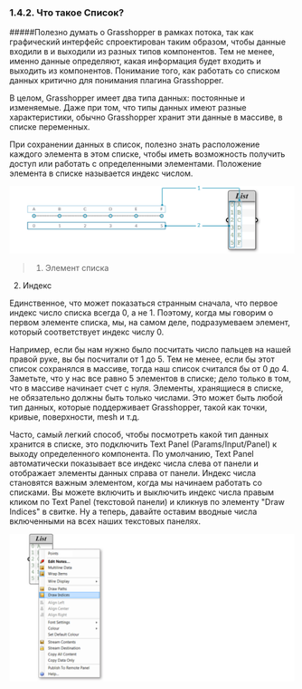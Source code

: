 ### 1.4.2. Что такое Список?

#####Полезно думать о Grasshopper в рамках потока, так как графический интерфейс спроектирован таким образом, чтобы данные входили в и выходили из разных типов компонентов. Тем не менее, именно данные определяют, какая информация будет входить и выходить из компонентов. Понимание того, как работать со списком данных критично для понимания плагина Grasshopper.

В целом, Grasshopper имеет два типа данных: постоянные и изменяемые. Даже при том, что типы данных имеют разные характеристики, обычно Grasshopper хранит эти данные в массиве, в списке переменных.

При сохранении данных в список, полезно знать расположение каждого элемента в этом списке, чтобы иметь возможность получить доступ или работать с определенными элементами. Положение элемента в списке называется индекс числом.

![IMAGE](images/1-4-2/1-4-2_001-list-index.png)
>1. Элемент списка
2. Индекс

Единственное, что может показаться странным сначала, что первое индекс число списка всегда 0, а не 1. Поэтому, когда мы говорим о первом элементе списка, мы, на самом деле, подразумеваем элемент, который соответствует индекс числу 0.

Например, если бы нам нужно было посчитать число пальцев на нашей правой руке, вы бы посчитали от 1 до 5. Тем не менее, если бы этот список сохранялся в массиве, тогда наш список считался бы от 0 до 4. Заметьте, что у нас все равно 5 элементов в списке; дело только в том, что в массиве начинает счет с нуля. Элементы, хранящиеся в списке, не обязательно должны быть только числами. Это может быть любой тип данных, которые поддерживает Grasshopper, такой как точки, кривые, поверхности, mesh и т.д.

Часто, самый легкий способ, чтобы посмотреть какой тип данных хранится в списке, это подключить Text Panel (Params/Input/Panel) к выходу определенного компонента. По умолчанию, Text Panel автоматически показывает все индекс числа слева от панели и отображает элементы данных справа от панели. Индекс числа становятся важным элементом, когда мы начинаем работать со списками. Вы можете включить и выключить индекс числа правым кликом по Text Panel (текстовой панели) и кликнув по элементу "Draw Indices" в свитке. Ну а теперь, давайте оставим вводные числа включенными на всех наших текстовых панелях.

![IMAGE](images/1-4-2/1-4-2_002-list-menu.png)

